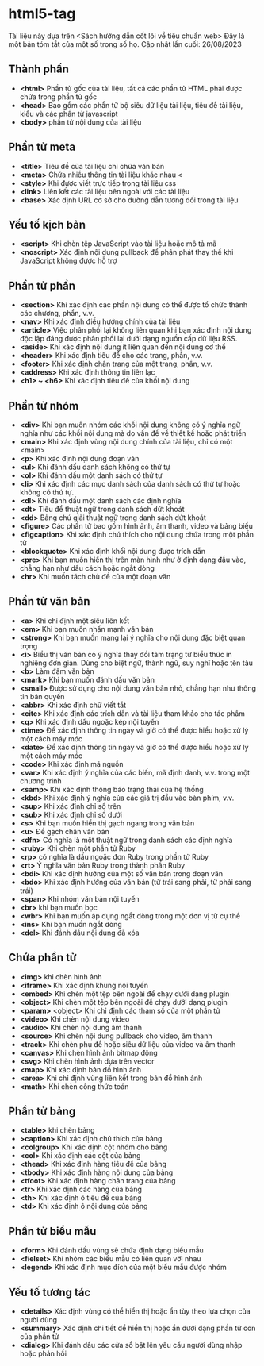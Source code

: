 # html5-tag

Tài liệu này dựa trên &lt;Sách hướng dẫn cốt lõi về tiêu chuẩn web&gt; Đây là một bản tóm tắt của một số trong số họ.
Cập nhật lần cuối: 26/08/2023

## Thành phần
* **&lt;html&gt;** Phần tử gốc của tài liệu, tất cả các phần tử HTML phải được chứa trong phần tử gốc
* **&lt;head&gt;** Bao gồm các phần tử bộ siêu dữ liệu tài liệu, tiêu đề tài liệu, kiểu và các phần tử javascript
* **&lt;body&gt;** phần tử nội dung của tài liệu

## Phần tử meta
* **&lt;title&gt;** Tiêu đề của tài liệu chỉ chứa văn bản
* **&lt;meta&gt;** Chứa nhiều thông tin tài liệu khác nhau &lt;
* **&lt;style&gt;** Khi được viết trực tiếp trong tài liệu css
* **&lt;link&gt;** Liên kết các tài liệu bên ngoài với các tài liệu
* **&lt;base&gt;** Xác định URL cơ sở cho đường dẫn tương đối trong tài liệu

## Yếu tố kịch bản
* **&lt;script&gt;** Khi chèn tệp JavaScript vào tài liệu hoặc mô tả mã
* **&lt;noscript&gt;** Xác định nội dung pullback để phân phát thay thế khi JavaScript không được hỗ trợ

## Phần tử phần
* **&lt;section&gt;** Khi xác định các phần nội dung có thể được tổ chức thành các chương, phần, v.v.
* **&lt;nav&gt;** Khi xác định điều hướng chính của tài liệu
* **&lt;article&gt;** Việc phân phối lại không liên quan khi bạn xác định nội dung độc lập đáng được phân phối lại dưới dạng nguồn cấp dữ liệu RSS.
* **&lt;aside&gt;** Khi xác định nội dung ít liên quan đến nội dung cơ thể
* **&lt;header&gt;** Khi xác định tiêu đề cho các trang, phần, v.v.
* **&lt;footer&gt;** Khi xác định chân trang của một trang, phần, v.v.
* **&lt;address&gt;** Khi xác định thông tin liên lạc
* **&lt;h1&gt; ~ &lt;h6&gt;** Khi xác định tiêu đề của khối nội dung

## Phần tử nhóm
* **&lt;div&gt;** Khi bạn muốn nhóm các khối nội dung không có ý nghĩa ngữ nghĩa như các khối nội dung mà do vấn đề về thiết kế hoặc phát triển
* **&lt;main&gt;** Khi xác định vùng nội dung chính của tài liệu, chỉ có một &lt;main&gt;
* **&lt;p&gt;** Khi xác định nội dung đoạn văn
* **&lt;ul&gt;** Khi đánh dấu danh sách không có thứ tự
* **&lt;ol&gt;** Khi đánh dấu một danh sách có thứ tự
* **&lt;li&gt;** Khi xác định các mục danh sách của danh sách có thứ tự hoặc không có thứ tự.
* **&lt;dl&gt;** Khi đánh dấu một danh sách các định nghĩa
* **&lt;dt&gt;** Tiêu đề thuật ngữ trong danh sách dứt khoát
* **&lt;dd&gt;** Bảng chú giải thuật ngữ trong danh sách dứt khoát
* **&lt;figure&gt;** Các phần tử bao gồm hình ảnh, âm thanh, video và bảng biểu
* **&lt;figcaption&gt;** Khi xác định chú thích cho nội dung chứa trong một phần tử
* **&lt;blockquote&gt;** Khi xác định khối nội dung được trích dẫn
* **&lt;pre&gt;** Khi bạn muốn hiển thị trên màn hình như ở định dạng đầu vào, chẳng hạn như dấu cách hoặc ngắt dòng
* **&lt;hr&gt;** Khi muốn tách chủ đề của một đoạn văn

## Phần tử văn bản
* **&lt;a&gt;** Khi chỉ định một siêu liên kết
* **&lt;em&gt;** Khi bạn muốn nhấn mạnh văn bản
* **&lt;strong&gt;** Khi bạn muốn mang lại ý nghĩa cho nội dung đặc biệt quan trọng
* **&lt;i&gt;** Biểu thị văn bản có ý nghĩa thay đổi tâm trạng từ biểu thức in nghiêng đơn giản. Dùng cho biệt ngữ, thành ngữ, suy nghĩ hoặc tên tàu
* **&lt;b&gt;** Làm đậm văn bản
* **&lt;mark&gt;** Khi bạn muốn đánh dấu văn bản
* **&lt;small&gt;** Được sử dụng cho nội dung văn bản nhỏ, chẳng hạn như thông tin bản quyền
* **&lt;abbr&gt;** Khi xác định chữ viết tắt
* **&lt;cite&gt;** Khi xác định các trích dẫn và tài liệu tham khảo cho tác phẩm
* **&lt;q&gt;** Khi xác định dấu ngoặc kép nội tuyến
* **&lt;time&gt;** Để xác định thông tin ngày và giờ có thể được hiểu hoặc xử lý một cách máy móc
* **&lt;date&gt;** Để xác định thông tin ngày và giờ có thể được hiểu hoặc xử lý một cách máy móc
* **&lt;code&gt;** Khi xác định mã nguồn
* **&lt;var&gt;** Khi xác định ý nghĩa của các biến, mã định danh, v.v. trong một chương trình
* **&lt;samp&gt;** Khi xác định thông báo trạng thái của hệ thống
* **&lt;kbd&gt;** Khi xác định ý nghĩa của các giá trị đầu vào bàn phím, v.v.
* **&lt;sup&gt;** Khi xác định chỉ số trên
* **&lt;sub&gt;** Khi xác định chỉ số dưới
* **&lt;s&gt;** Khi bạn muốn hiển thị gạch ngang trong văn bản
* **&lt;u&gt;** Để gạch chân văn bản
* **&lt;dfn&gt;** Có nghĩa là một thuật ngữ trong danh sách các định nghĩa
* **&lt;ruby&gt;** Khi chèn một phần tử Ruby
* **&lt;rp&gt;** có nghĩa là dấu ngoặc đơn Ruby trong phần tử Ruby
* **&lt;rt&gt;** Ý nghĩa văn bản Ruby trong thành phần Ruby
* **&lt;bdi&gt;** Khi xác định hướng của một số văn bản trong đoạn văn
* **&lt;bdo&gt;** Khi xác định hướng của văn bản (từ trái sang phải, từ phải sang trái)
* **&lt;span&gt;** Khi nhóm văn bản nội tuyến
* **&lt;br&gt;** khi bạn muốn bọc
* **&lt;wbr&gt;** Khi bạn muốn áp dụng ngắt dòng trong một đơn vị từ cụ thể
* **&lt;ins&gt;** Khi bạn muốn ngắt dòng
* **&lt;del&gt;** Khi đánh dấu nội dung đã xóa

## Chứa phần tử
* **&lt;img&gt;** khi chèn hình ảnh
* **&lt;iframe&gt;** Khi xác định khung nội tuyến
* **&lt;embed&gt;** Khi chèn một tệp bên ngoài để chạy dưới dạng plugin
* **&lt;object&gt;** Khi chèn một tệp bên ngoài để chạy dưới dạng plugin
* **&lt;param&gt;** &lt;object&gt; Khi chỉ định các tham số của một phần tử
* **&lt;video&gt;** Khi chèn nội dung video
* **&lt;audio&gt;** Khi chèn nội dung âm thanh
* **&lt;source&gt;** Khi chèn nội dung pullback cho video, âm thanh
* **&lt;track&gt;** Khi chèn phụ đề hoặc siêu dữ liệu của video và âm thanh
* **&lt;canvas&gt;** Khi chèn hình ảnh bitmap động
* **&lt;svg&gt;** Khi chèn hình ảnh dựa trên vector
* **&lt;map&gt;** Khi xác định bản đồ hình ảnh
* **&lt;area&gt;** Khi chỉ định vùng liên kết trong bản đồ hình ảnh
* **&lt;math&gt;** Khi chèn công thức toán

## Phần tử bảng
* **&lt;table&gt;** khi chèn bảng
* **&gt;caption&gt;** Khi xác định chú thích của bảng
* **&lt;colgroup&gt;** Khi xác định cột nhóm cho bảng
* **&lt;col&gt;** Khi xác định các cột của bảng
* **&lt;thead&gt;** Khi xác định hàng tiêu đề của bảng
* **&lt;tbody&gt;** Khi xác định hàng nội dung của bảng
* **&lt;tfoot&gt;** Khi xác định hàng chân trang của bảng
* **&lt;tr&gt;** Khi xác định các hàng của bảng
* **&lt;th&gt;** Khi xác định ô tiêu đề của bảng
* **&lt;td&gt;** Khi xác định ô nội dung của bảng

## Phần tử biểu mẫu
* **&lt;form&gt;** Khi đánh dấu vùng sẽ chứa định dạng biểu mẫu
* **&lt;fielset&gt;** Khi nhóm các biểu mẫu có liên quan với nhau
* **&lt;legend&gt;** Khi xác định mục đích của một biểu mẫu được nhóm

## Yếu tố tương tác
* **&lt;details&gt;** Xác định vùng có thể hiển thị hoặc ẩn tùy theo lựa chọn của người dùng
* **&lt;summary&gt;** Xác định chi tiết để hiển thị hoặc ẩn dưới dạng phần tử con của phần tử
* **&lt;dialog&gt;** Khi đánh dấu các cửa sổ bật lên yêu cầu người dùng nhập hoặc phản hồi